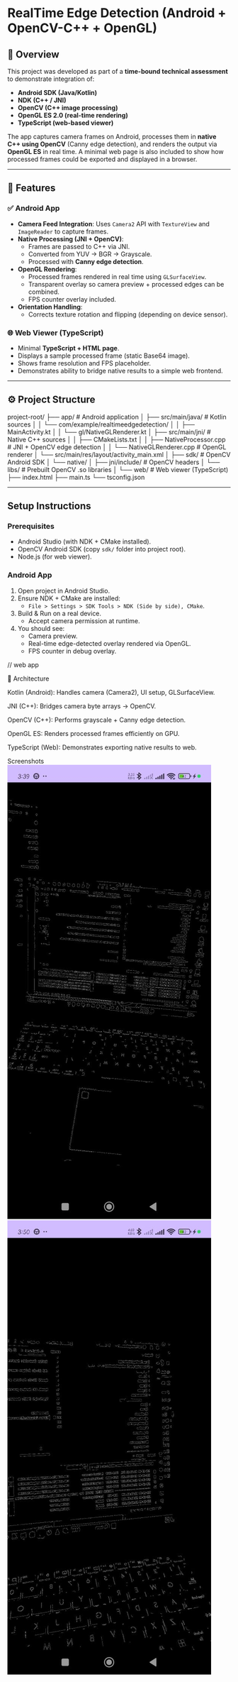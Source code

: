 # RealTime Edge Detection (Android + OpenCV-C++ + OpenGL)

## 📌 Overview
This project was developed as part of a **time-bound technical assessment** to demonstrate integration of:
- **Android SDK (Java/Kotlin)**
- **NDK (C++ / JNI)**
- **OpenCV (C++ image processing)**
- **OpenGL ES 2.0 (real-time rendering)**
- **TypeScript (web-based viewer)**

The app captures camera frames on Android, processes them in **native C++ using OpenCV** (Canny edge detection), and renders the output via **OpenGL ES** in real time. A minimal web page is also included to show how processed frames could be exported and displayed in a browser.

---

## 🧩 Features

### ✅ Android App
- **Camera Feed Integration**: Uses `Camera2` API with `TextureView` and `ImageReader` to capture frames.
- **Native Processing (JNI + OpenCV)**:
    - Frames are passed to C++ via JNI.
    - Converted from YUV → BGR → Grayscale.
    - Processed with **Canny edge detection**.
- **OpenGL Rendering**:
    - Processed frames rendered in real time using `GLSurfaceView`.
    - Transparent overlay so camera preview + processed edges can be combined.
    - FPS counter overlay included.
- **Orientation Handling**:
    - Corrects texture rotation and flipping (depending on device sensor).

### 🌐 Web Viewer (TypeScript)
- Minimal **TypeScript + HTML page**.
- Displays a sample processed frame (static Base64 image).
- Shows frame resolution and FPS placeholder.
- Demonstrates ability to bridge native results to a simple web frontend.

---

## ⚙️ Project Structure
project-root/
├── app/ # Android application
│ ├── src/main/java/ # Kotlin sources
│ │ └── com/example/realtimeedgedetection/
│ │ ├── MainActivity.kt
│ │ └── gl/NativeGLRenderer.kt
│ ├── src/main/jni/ # Native C++ sources
│ │ ├── CMakeLists.txt
│ │ ├── NativeProcessor.cpp # JNI + OpenCV edge detection
│ │ └── NativeGLRenderer.cpp # OpenGL renderer
│ └── src/main/res/layout/activity_main.xml
│
├── sdk/ # OpenCV Android SDK
│ └── native/
│ ├── jni/include/ # OpenCV headers
│ └── libs/ # Prebuilt OpenCV .so libraries
│
└── web/ # Web viewer (TypeScript)
├── index.html
├── main.ts
└── tsconfig.json





---

##  Setup Instructions

###  Prerequisites
- Android Studio (with NDK + CMake installed).
- OpenCV Android SDK (copy `sdk/` folder into project root).
- Node.js (for web viewer).

###  Android App
1. Open project in Android Studio.
2. Ensure NDK + CMake are installed:
    - `File > Settings > SDK Tools > NDK (Side by side), CMake`.
3. Build & Run on a real device.
    - Accept camera permission at runtime.
4. You should see:
    - Camera preview.
    - Real-time edge-detected overlay rendered via OpenGL.
    - FPS counter in debug overlay.


// web app 

🧠 Architecture

Kotlin (Android): Handles camera (Camera2), UI setup, GLSurfaceView.

JNI (C++): Bridges camera byte arrays → OpenCV.

OpenCV (C++): Performs grayscale + Canny edge detection.

OpenGL ES: Renders processed frames efficiently on GPU.

TypeScript (Web): Demonstrates exporting native results to web.


Screenshots
![Edge Detection](Screenshots/prcessedimage1.png)
![Edge Detection](Screenshots/processedimage2.jpg)

